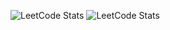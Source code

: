 ![LeetCode Stats](https://leetcard.jacoblin.cool/LegendaryEagle06?theme=dark&font=patrick_hand&ext=activity&width=500&height=200&border=0&radius=20)
![LeetCode Stats](https://leetcard.jacoblin.cool/LegendaryEagle06?theme=dark&font=patrick_hand&ext=heatmap&width=500&height=200&border=0&radius=20&hide=ranking,total-solved-text,easy-solved-count,medium-solved-count,hard-solved-count,username,icon,username-text,easy-solved,medium-solved,hard-solved,total-solved-ring)
